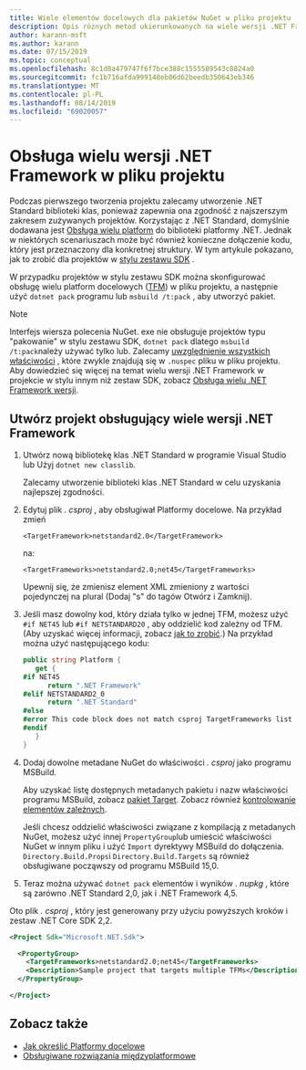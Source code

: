 ```yaml
---
title: Wiele elementów docelowych dla pakietów NuGet w pliku projektu
description: Opis różnych metod ukierunkowanych na wiele wersji .NET Framework z jednego pakietu NuGet.
author: karann-msft
ms.author: karann
ms.date: 07/15/2019
ms.topic: conceptual
ms.openlocfilehash: 8c1d8a479747f6f7bce388c1555589543c8824a0
ms.sourcegitcommit: fc1b716afda999148eb06d62beedb350643eb346
ms.translationtype: MT
ms.contentlocale: pl-PL
ms.lasthandoff: 08/14/2019
ms.locfileid: "69020057"
---
```

# <a name="support-multiple-net-framework-versions-in-your-project-file"></a>Obsługa wielu wersji .NET Framework w pliku projektu

Podczas pierwszego tworzenia projektu zalecamy utworzenie .NET Standard biblioteki klas, ponieważ zapewnia ona zgodność z najszerszym zakresem zużywanych projektów. Korzystając z .NET Standard, domyślnie dodawana jest [Obsługa wielu platform](/dotnet/standard/library-guidance/cross-platform-targeting) do biblioteki platformy .NET. Jednak w niektórych scenariuszach może być również konieczne dołączenie kodu, który jest przeznaczony dla konkretnej struktury. W tym artykule pokazano, jak to zrobić dla projektów w [stylu zestawu SDK](../resources/check-project-format.md) .

W przypadku projektów w stylu zestawu SDK można skonfigurować obsługę wielu platform docelowych ([TFM](/dotnet/standard/frameworks)) w pliku projektu, a następnie użyć `dotnet pack` programu lub `msbuild /t:pack` , aby utworzyć pakiet.

> [!NOTE]
> Interfejs wiersza polecenia NuGet. exe nie obsługuje projektów typu "pakowanie" w stylu zestawu SDK, `dotnet pack` dlatego `msbuild /t:pack`należy używać tylko lub. Zalecamy [uwzględnienie wszystkich właściwości](../reference/msbuild-targets.md#pack-target) , które zwykle znajdują się w `.nuspec` pliku w pliku projektu. Aby dowiedzieć się więcej na temat wielu wersji .NET Framework w projekcie w stylu innym niż zestaw SDK, zobacz [Obsługa wielu .NET Framework wersji](supporting-multiple-target-frameworks.md).

## <a name="create-a-project-that-supports-multiple-net-framework-versions"></a>Utwórz projekt obsługujący wiele wersji .NET Framework

1. Utwórz nową bibliotekę klas .NET Standard w programie Visual Studio lub Użyj `dotnet new classlib`.

   Zalecamy utworzenie biblioteki klas .NET Standard w celu uzyskania najlepszej zgodności.

2. Edytuj plik *. csproj* , aby obsługiwał Platformy docelowe. Na przykład zmień
   
   `<TargetFramework>netstandard2.0</TargetFramework>`
   
   na:
   
   `<TargetFrameworks>netstandard2.0;net45</TargetFrameworks>`

   Upewnij się, że zmienisz element XML zmieniony z wartości pojedynczej na plural (Dodaj "s" do tagów Otwórz i Zamknij).

3. Jeśli masz dowolny kod, który działa tylko w jednej TFM, możesz użyć `#if NET45` lub `#if NETSTANDARD20` , aby oddzielić kod zależny od TFM. (Aby uzyskać więcej informacji, zobacz [jak to zrobić](/dotnet/core/tutorials/libraries#how-to-multitarget).) Na przykład można użyć następującego kodu:

   ```csharp
   public string Platform {
      get {
   #if NET45
         return ".NET Framework"
   #elif NETSTANDARD2_0
         return ".NET Standard"
   #else
   #error This code block does not match csproj TargetFrameworks list
   #endif
      }
   }
   ```

4. Dodaj dowolne metadane NuGet do właściwości *. csproj* jako programu MSBuild.

   Aby uzyskać listę dostępnych metadanych pakietu i nazw właściwości programu MSBuild, zobacz [pakiet Target](../reference/msbuild-targets.md#pack-target). Zobacz również [kontrolowanie elementów zależnych](../consume-packages/package-references-in-project-files.md#controlling-dependency-assets).

   Jeśli chcesz oddzielić właściwości związane z kompilacją z metadanych NuGet, możesz użyć innej `PropertyGroup`lub umieścić właściwości NuGet w innym pliku i użyć `Import` dyrektywy MSBuild do dołączenia. `Directory.Build.Props`i `Directory.Build.Targets` są również obsługiwane począwszy od programu MSBuild 15,0.

5. Teraz można używać `dotnet pack` elementów i wyników *. nupkg* , które są zarówno .NET Standard 2,0, jak i .NET Framework 4,5.

Oto plik *. csproj* , który jest generowany przy użyciu powyższych kroków i zestaw .NET Core SDK 2,2.

```xml
<Project Sdk="Microsoft.NET.Sdk">

  <PropertyGroup>
    <TargetFrameworks>netstandard2.0;net45</TargetFrameworks>
    <Description>Sample project that targets multiple TFMs</Description>
  </PropertyGroup>

</Project>
```

## <a name="see-also"></a>Zobacz także

* [Jak określić Platformy docelowe](/dotnet/standard/frameworks#how-to-specify-target-frameworks)
* [Obsługiwane rozwiązania międzyplatformowe](/dotnet/standard/library-guidance/cross-platform-targeting)
